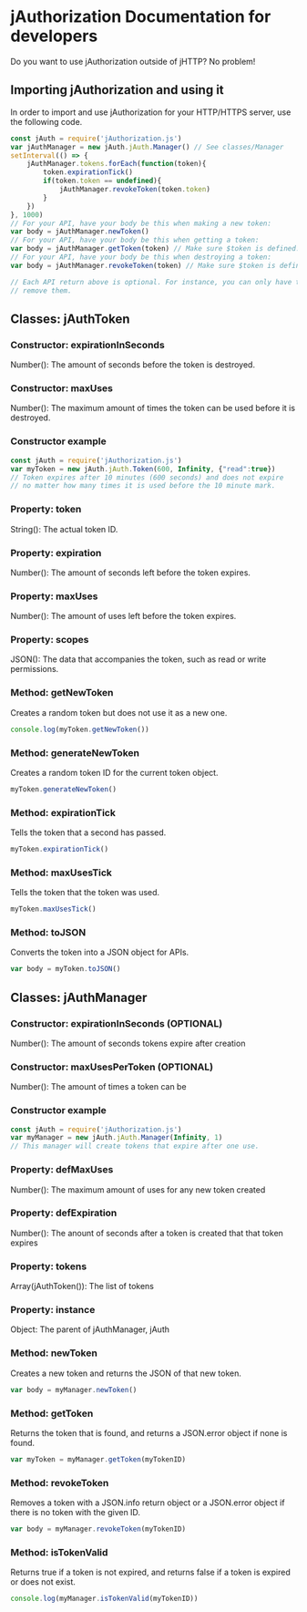 # jAuthorization Documentation for developers
Do you want to use jAuthorization outside of jHTTP? No problem!
## Importing jAuthorization and using it
In order to import and use jAuthorization for your HTTP/HTTPS server, use the following code.
```javascript
const jAuth = require('jAuthorization.js')
var jAuthManager = new jAuth.jAuth.Manager() // See classes/Manager
setInterval(() => {
    jAuthManager.tokens.forEach(function(token){
        token.expirationTick()
        if(token.token == undefined){
            jAuthManager.revokeToken(token.token)
        }
    })
}, 1000)
// For your API, have your body be this when making a new token:
var body = jAuthManager.newToken()
// For your API, have your body be this when getting a token:
var body = jAuthManager.getToken(token) // Make sure $token is defined. You can see if $token is valid via isTokenValid.
// For your API, have your body be this when destroying a token:
var body = jAuthManager.revokeToken(token) // Make sure $token is defined.You can see if $token is valid via isTokenValid.

// Each API return above is optional. For instance, you can only have the API be able to create and get tokens, but not
// remove them.
```
## Classes: jAuthToken
### Constructor: expirationInSeconds
Number(): The amount of seconds before the token is destroyed.
### Constructor: maxUses
Number(): The maximum amount of times the token can be used before it is destroyed.
### Constructor example
```javascript
const jAuth = require('jAuthorization.js')
var myToken = new jAuth.jAuth.Token(600, Infinity, {"read":true})
// Token expires after 10 minutes (600 seconds) and does not expire
// no matter how many times it is used before the 10 minute mark.
```
### Property: token
String(): The actual token ID.
### Property: expiration
Number(): The amount of seconds left before the token expires.
### Property: maxUses
Number(): The amount of uses left before the token expires.
### Property: scopes
JSON(): The data that accompanies the token, such as read or write permissions.
### Method: getNewToken
Creates a random token but does not use it as a new one.
```javascript
console.log(myToken.getNewToken())
```
### Method: generateNewToken
Creates a random token ID for the current token object.
```javascript
myToken.generateNewToken()
```
### Method: expirationTick
Tells the token that a second has passed.
```javascript
myToken.expirationTick()
```
### Method: maxUsesTick
Tells the token that the token was used.
```javascript
myToken.maxUsesTick()
```
### Method: toJSON
Converts the token into a JSON object for APIs.
```javascript
var body = myToken.toJSON()
```

## Classes: jAuthManager
### Constructor: expirationInSeconds (OPTIONAL)
Number(): The amount of seconds tokens expire after creation
### Constructor: maxUsesPerToken (OPTIONAL)
Number(): The amount of times a token can be 
### Constructor example
```javascript
const jAuth = require('jAuthorization.js')
var myManager = new jAuth.jAuth.Manager(Infinity, 1)
// This manager will create tokens that expire after one use.
```
### Property: defMaxUses
Number(): The maximum amount of uses for any new token created
### Property: defExpiration
Number(): The anount of seconds after a token is created that that token expires
### Property: tokens
Array(jAuthToken()): The list of tokens
### Property: instance
Object: The parent of jAuthManager, jAuth
### Method: newToken
Creates a new token and returns the JSON of that new token.
```javascript
var body = myManager.newToken()
```
### Method: getToken
Returns the token that is found, and returns a JSON.error object if none is found.
```javascript
var myToken = myManager.getToken(myTokenID)
```
### Method: revokeToken
Removes a token with a JSON.info return object or a JSON.error object if there is
no token with the given ID.
```javascript
var body = myManager.revokeToken(myTokenID)
```
### Method: isTokenValid
Returns true if a token is not expired, and returns false if a token is expired
or does not exist.
```javascript
console.log(myManager.isTokenValid(myTokenID))
```